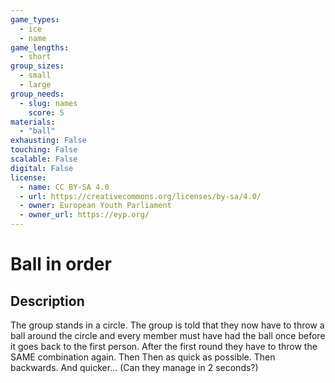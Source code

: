 ```yaml
---
game_types:
  - ice
  - name
game_lengths:
  - short
group_sizes:
  - small
  - large
group_needs:
  - slug: names
    score: 5
materials:
  - "ball"
exhausting: False
touching: False
scalable: False
digital: False
license:
  - name: CC BY-SA 4.0
  - url: https://creativecommons.org/licenses/by-sa/4.0/
  - owner: European Youth Parliament
  - owner_url: https://eyp.org/
---
```

# Ball in order

## Description
The group stands in a circle. The group is told that they now have to throw a ball around the circle and every member must have had the ball once before it goes back to the first person. After the first round they have to throw the SAME combination again. Then Then as quick as possible. Then backwards. And quicker... (Can they manage in 2 seconds?)
